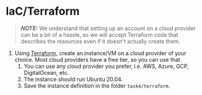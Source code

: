# IaC/Terraform

> **_NOTE:_**  We understand that setting up an account on a cloud provider can be a bit of a hassle, so we will accept Terraform code that describes the resources even if it doesn't actually create them.

1. Using [Terraform](https://developer.hashicorp.com/terraform/docs), create an instance/VM on a cloud provider of your choice. Most cloud providers have a free tier, so you can use that.
   1. You can use any cloud provider you prefer, i.e. AWS, Azure, GCP, DigitalOcean, etc.
   2. The instance should run Ubuntu 20.04.
   3. Save the instance definition in the folder `task4/terraform`.
